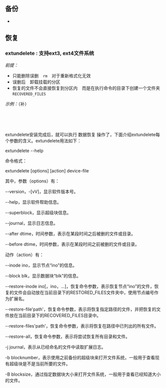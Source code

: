 ## 备份
-

## 恢复
### extundelete : 支持ext3, ext4文件系统
_前提：_
-	只能删除误删　`rm`　对于重新格式化无效
-	误删后　卸载挂载的分区
-	恢复的文件不会直接恢复到分区内　而是在执行命令的目录下创建一个文件夹   `RECOVERED_FILES`

_示例：_（补）
> 
>
>
<br/>
<br/>
<br/>

extundelete安装完成后，就可以执行 数据恢复 操作了，下面介绍extundelete每个参数的含义。extundelete用法如下：

extundelete --help

命令格式：

extundelete [options] [action] device-file

其中，参数（options）有：

--version，-[vV]，显示软件版本号。

--help，显示软件帮助信息。

--superblock，显示超级块信息。

--journal，显示日志信息。

--after dtime，时间参数，表示在某段时间之后被删的文件或目录。

--before dtime，时间参数，表示在某段时间之前被删的文件或目录。

动作（action）有：

--inode ino，显示节点“ino”的信息。

--block blk，显示数据块“blk”的信息。

--restore-inode ino[，ino，...]，恢复命令参数，表示恢复节点“ino”的文件，恢复的文件会自动放在当前目录下的RESTORED_FILES文件夹中，使用节点编号作为扩展名。

--restore-file'path'，恢复命令参数，表示将恢复指定路径的文件，并把恢复的文件放在当前目录下的RECOVERED_FILES目录中。

--restore-files'path'，恢复命令参数，表示将恢复在路径中已列出的所有文件。

--restore-all，恢复命令参数，表示将尝试恢复所有目录和文件。

-j journal，表示从已经命名的文件中读取扩展日志。

-b blocknumber，表示使用之前备份的超级块来打开文件系统，一般用于查看现有超级块是不是当前所要的文件。

-B blocksize，通过指定数据块大小来打开文件系统，一般用于查看已经知道大小的文件。






